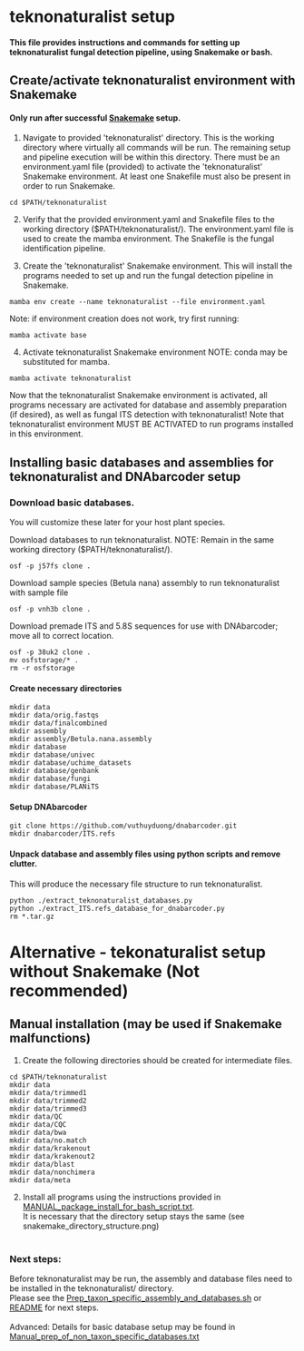 # teknonaturalist setup
#### This file provides instructions and commands for setting up teknonaturalist fungal detection pipeline, using Snakemake or bash. 

## Create/activate teknonaturalist environment with Snakemake ## 
#### Only run after successful [Snakemake](/1_Basic_setup_and_install/Snakemake_setup.md) setup. 

1. Navigate to provided 'teknonaturalist' directory. This is the working directory where virtually all commands will be run. The remaining setup and pipeline execution will be within this directory. There must be an environment.yaml file (provided) to activate the 'teknonaturalist' Snakemake environment. At least one Snakefile must also be present in order to run Snakemake.
```
cd $PATH/teknonaturalist
```

2. Verify that the provided environment.yaml and Snakefile files to the working directory ($PATH/teknonaturalist/). The environment.yaml file is used to create the mamba environment. The Snakefile is the fungal identification pipeline. 

3. Create the 'teknonaturalist' Snakemake environment. This will install the programs needed to set up and run the fungal detection pipeline in Snakemake. 
```
mamba env create --name teknonaturalist --file environment.yaml
```

Note: if environment creation does not work, try first running:
```
mamba activate base
```

4. Activate teknonaturalist Snakemake environment 
NOTE: conda may be substituted for mamba.
```
mamba activate teknonaturalist
```

Now that the teknonaturalist Snakemake environment is activated, all programs necessary are activated for database and assembly preparation (if desired), as well as fungal ITS detection with teknonaturalist! Note that teknonaturalist environment MUST BE ACTIVATED to run programs installed in this environment.


## Installing basic databases and assemblies for teknonaturalist and DNAbarcoder setup 

### Download basic databases. 
You will customize these later for your host plant species. 

Download databases to run teknonaturalist. NOTE: Remain in the same working directory ($PATH/teknonaturalist/).
```
osf -p j57fs clone .
```

Download sample species (Betula nana) assembly to run teknonaturalist with sample file
```
osf -p vnh3b clone .
```

Download premade ITS and 5.8S sequences for use with DNAbarcoder; move all to correct location.
```
osf -p 38uk2 clone .
mv osfstorage/* .
rm -r osfstorage
```

#### Create necessary directories
```
mkdir data
mkdir data/orig.fastqs
mkdir data/finalcombined
mkdir assembly
mkdir assembly/Betula.nana.assembly
mkdir database
mkdir database/univec
mkdir database/uchime_datasets
mkdir database/genbank
mkdir database/fungi
mkdir database/PLANiTS
```

#### Setup DNAbarcoder
```
git clone https://github.com/vuthuyduong/dnabarcoder.git
mkdir dnabarcoder/ITS.refs
```

#### Unpack database and assembly files using python scripts and remove clutter. 
This will produce the necessary file structure to run teknonaturalist.
```
python ./extract_teknonaturalist_databases.py
python ./extract_ITS.refs_database_for_dnabarcoder.py
rm *.tar.gz
```

# Alternative - tekonaturalist setup without Snakemake (Not recommended)

## Manual installation (may be used if Snakemake malfunctions) <br>
1. Create the following directories should be created for intermediate files.

```
cd $PATH/teknonaturalist
mkdir data
mkdir data/trimmed1
mkdir data/trimmed2
mkdir data/trimmed3
mkdir data/QC
mkdir data/CQC
mkdir data/bwa
mkdir data/no.match
mkdir data/krakenout
mkdir data/krakenout2
mkdir data/blast
mkdir data/nonchimera
mkdir data/meta
```

2. Install all programs using the instructions provided in [MANUAL_package_install_for_bash_script.txt](/1_Basic_setup_and_install/MANUAL_package_install_for_bash_script.txt). <br>
It is necessary that the directory setup stays the same (see snakemake_directory_structure.png) <br><br>

### Next steps: <br>
Before teknonaturalist may be run, the assembly and database files need to be installed in the teknonaturalist/ directory. <br>
Please see the [Prep_taxon_specific_assembly_and_databases.sh](/2_Setup_assembly_and_databases/Prep_taxon_specific_assembly_and_databases.sh) or [README](/README.md) for next steps. <br><br>
Advanced: Details for basic database setup may be found in [Manual_prep_of_non_taxon_specific_databases.txt](/Custom.setup/Manual_prep_of_non_taxon_specific_databases.txt)




